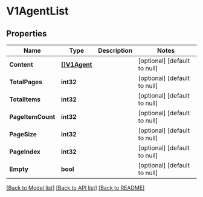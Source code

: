# V1AgentList

## Properties
Name | Type | Description | Notes
------------ | ------------- | ------------- | -------------
**Content** | [**[]V1Agent**](v1Agent.md) |  | [optional] [default to null]
**TotalPages** | **int32** |  | [optional] [default to null]
**TotalItems** | **int32** |  | [optional] [default to null]
**PageItemCount** | **int32** |  | [optional] [default to null]
**PageSize** | **int32** |  | [optional] [default to null]
**PageIndex** | **int32** |  | [optional] [default to null]
**Empty** | **bool** |  | [optional] [default to null]

[[Back to Model list]](../README.md#documentation-for-models) [[Back to API list]](../README.md#documentation-for-api-endpoints) [[Back to README]](../README.md)

